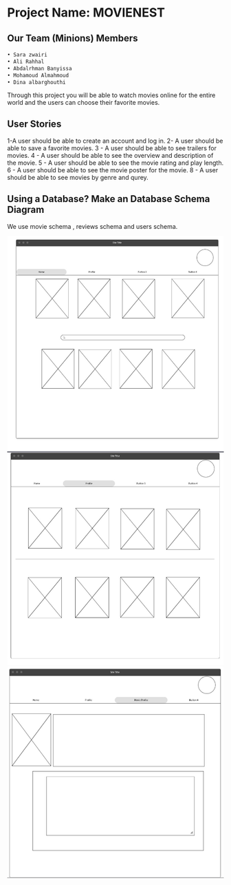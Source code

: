 # Project Name: MOVIENEST

## Our Team (Minions) Members

    • Sara zwairi
    • Ali Rahhal
    • Abdalrhman Banyissa
    • Mohamoud Almahmoud
    • Dina albarghouthi

Through this project you will be able to watch movies online for the entire world and the users can choose their favorite movies.

## User Stories
1-A user should be able to create an account and log in.
2- A user should be able to save a favorite movies.
3 - A user should be able to see trailers for movies.
4 - A user should be able to see the overview and description of the movie. 
5 - A user should be able to see the movie rating and play length. 
6 - A user should be able to see the movie poster for the movie. 
8 - A user should be able to see movies by genre and qurey.


## Using a Database? Make an Database Schema Diagram

We use movie schema , reviews schema and users schema.

![](d1.jpeg)
![](d2.jpeg)
![](d3.jpeg)


